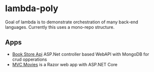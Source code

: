 # lambda-poly

Goal of lambda is to demonstrate orchestration of many back-end languages. Currently this uses a mono-repo structure.

## Apps
- [Book Store Api](./BookStoreApi/) ASP.Net controller based WebAPI with MongoDB for crud opperations
- [MVC Movies](./MvcMovie/) is a Razor web app with ASP.NET Core
